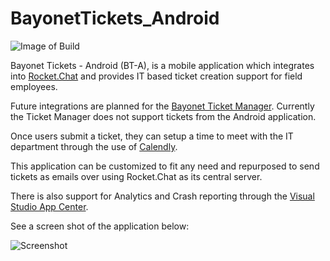 # BayonetTickets_Android
![Image of Build](https://build.appcenter.ms/v0.1/apps/504a3936-1ba3-4434-a481-f4104aa76f38/branches/master/badge)

Bayonet Tickets - Android (BT-A), is a mobile application which integrates into [Rocket.Chat](https://rocket.chat/) and provides IT based ticket creation support for field employees. 

Future integrations are planned for the [Bayonet Ticket Manager](https://github.com/starhound/Bayonet_Ticket_Manager). Currently the Ticket Manager does not support tickets from the Android application.

Once users submit a ticket, they can setup a time to meet with the IT department through the use of [Calendly](https://calendly.com/). 

This application can be customized to fit any need and repurposed to send tickets as emails over using Rocket.Chat as its central server.

There is also support for Analytics and Crash reporting through the [Visual Studio App Center](https://appcenter.ms/).

See a screen shot of the application below:

![Screenshot](https://i.imgur.com/4b8rO3O.png)
